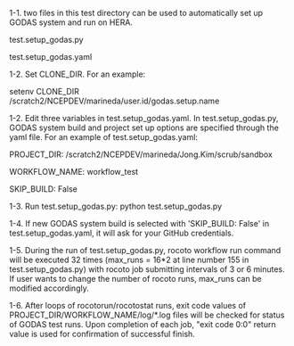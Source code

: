 1-1. two files in this test directory can be used to automatically set up GODAS system and run on HERA.

test.setup_godas.py

test.setup_godas.yaml

1-2. Set CLONE_DIR. For an example:

setenv CLONE_DIR /scratch2/NCEPDEV/marineda/user.id/godas.setup.name

1-2. Edit three variables in test.setup_godas.yaml. In test.setup_godas.py, GODAS system build and project set up options are specified through the yaml file. For an example of test.setup_godas.yaml:

PROJECT_DIR: /scratch2/NCEPDEV/marineda/Jong.Kim/scrub/sandbox

WORKFLOW_NAME: workflow_test

SKIP_BUILD: False

1-3. Run test.setup_godas.py: python test.setup_godas.py

1-4. If new GODAS system build is selected with 'SKIP_BUILD: False' in test.setup_godas.yaml, it will ask for your GitHub credentials.

1-5. During the run of test.setup_godas.py, rocoto workflow run command will be executed 32 times (max_runs = 16*2 at line number 155 in test.setup_godas.py) with rocoto job submitting intervals of 3 or 6 minutes. If user wants to change the number of rocoto runs, max_runs can be modified accordingly.

1-6. After loops of rocotorun/rocotostat runs, exit code values of PROJECT_DIR/WORKFLOW_NAME/log/*.log files will be checked for status of GODAS test runs. Upon completion of each job, "exit code 0:0" return value is used for confirmation of successful finish.